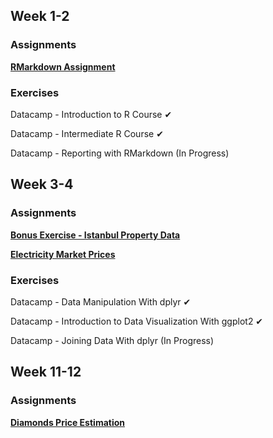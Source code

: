 ## Week 1-2
### Assignments

[**RMarkdown Assignment**](Rmarkdown_Assignment.html)

### Exercises

Datacamp - Introduction to R Course &#10004;

Datacamp - Intermediate R Course &#10004;

Datacamp - Reporting with RMarkdown (In Progress)

## Week 3-4
### Assignments

[**Bonus Exercise - Istanbul Property Data**](Bonus_Exercise_Late.html)

[**Electricity Market Prices**](electricity_market.html)

### Exercises
Datacamp - Data Manipulation With dplyr &#10004;

Datacamp - Introduction to Data Visualization With ggplot2 &#10004;

Datacamp - Joining Data With dplyr (In Progress)

## Week 11-12
### Assignments

[**Diamonds Price Estimation**](Diamond.html)